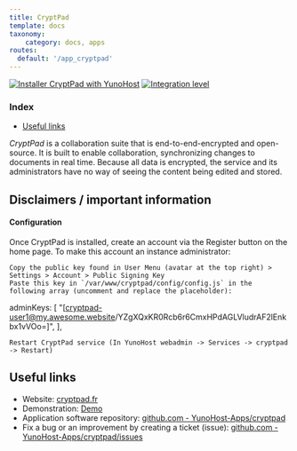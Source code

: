 ```yaml
---
title: CryptPad
template: docs
taxonomy:
    category: docs, apps
routes:
  default: '/app_cryptpad'
---
```


[![Installer CryptPad with YunoHost](https://install-app.yunohost.org/install-with-yunohost.svg)](https://install-app.yunohost.org/?app=cryptpad) [![Integration level](https://dash.yunohost.org/integration/cryptpad.svg)](https://dash.yunohost.org/appci/app/cryptpad)

### Index

- [Useful links](#useful-links)

*CryptPad* is a collaboration suite that is end-to-end-encrypted and open-source. It is built to enable collaboration, synchronizing changes to documents in real time. Because all data is encrypted, the service and its administrators have no way of seeing the content being edited and stored.

## Disclaimers / important information

#### Configuration

Once CryptPad is installed, create an account via the Register button on the home page. To make this account an instance administrator:

    Copy the public key found in User Menu (avatar at the top right) > Settings > Account > Public Signing Key
    Paste this key in `/var/www/cryptpad/config/config.js` in the following array (uncomment and replace the placeholder):

adminKeys: [
        "[cryptpad-user1@my.awesome.website/YZgXQxKR0Rcb6r6CmxHPdAGLVludrAF2lEnkbx1vVOo=]",
],

    Restart CryptPad service (In YunoHost webadmin -> Services -> cryptpad -> Restart)

## Useful links

+ Website: [cryptpad.fr](https://cryptpad.fr/)
+ Demonstration: [Demo](https://cryptpad.fr/)
+ Application software repository: [github.com - YunoHost-Apps/cryptpad](https://github.com/YunoHost-Apps/cryptpad_ynh)
+ Fix a bug or an improvement by creating a ticket (issue): [github.com - YunoHost-Apps/cryptpad/issues](https://github.com/YunoHost-Apps/cryptpad_ynh/issues)
